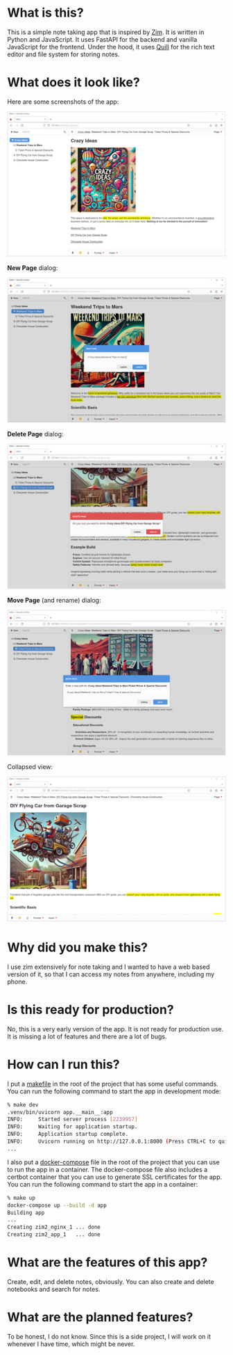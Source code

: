 # What is this?

This is a simple note taking app that is inspired by [Zim](https://zim-wiki.org/). It is written in Python and JavaScript. It uses FastAPI for the backend and vanilla JavaScript for the frontend. Under the hood, it uses [Quill](https://quilljs.com/) for the rich text editor and file system for storing notes.

# What does it look like?

Here are some screenshots of the app:

![Index Page](docs/index.png)

**New Page** dialog:

![New Page](docs/new.png)

**Delete Page** dialog:

![Delete Page](docs/delete.png)

**Move Page** (and rename) dialog:

![Move Page](docs/move.png)

Collapsed view:

![alt text](docs/collapsed.png)

# Why did you make this?

I use zim extensively for note taking and I wanted to have a web based version of it, so that I can access my notes from anywhere, including my phone.

# Is this ready for production?

No, this is a very early version of the app. It is not ready for production use. It is missing a lot of features and there are a lot of bugs.

# How can I run this?

I put a [makefile](makefile) in the root of the project that has some useful commands. You can run the following command to start the app in development mode:

```bash
% make dev
.venv/bin/uvicorn app.__main__:app
INFO:     Started server process [2239957]
INFO:     Waiting for application startup.
INFO:     Application startup complete.
INFO:     Uvicorn running on http://127.0.0.1:8000 (Press CTRL+C to quit)
...
```

I also put a [docker-compose](docker-compose.yml) file in the root of the project that you can use to run the app in a container. The docker-compose file also includes a certbot container that you can use to generate SSL certificates for the app. You can run the following command to start the app in a container:

```bash
% make up             
docker-compose up --build -d app
Building app
...
Creating zim2_nginx_1 ... done
Creating zim2_app_1   ... done
```

# What are the features of this app?

Create, edit, and delete notes, obviously. You can also create and delete notebooks and search for notes.

# What are the planned features?

To be honest, I do not know. Since this is a side project, I will work on it whenever I have time, which might be never.
